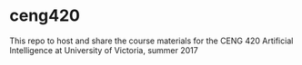 # ceng420
This repo to host and share the course materials for the CENG 420 Artificial Intelligence at University of Victoria, summer 2017 
